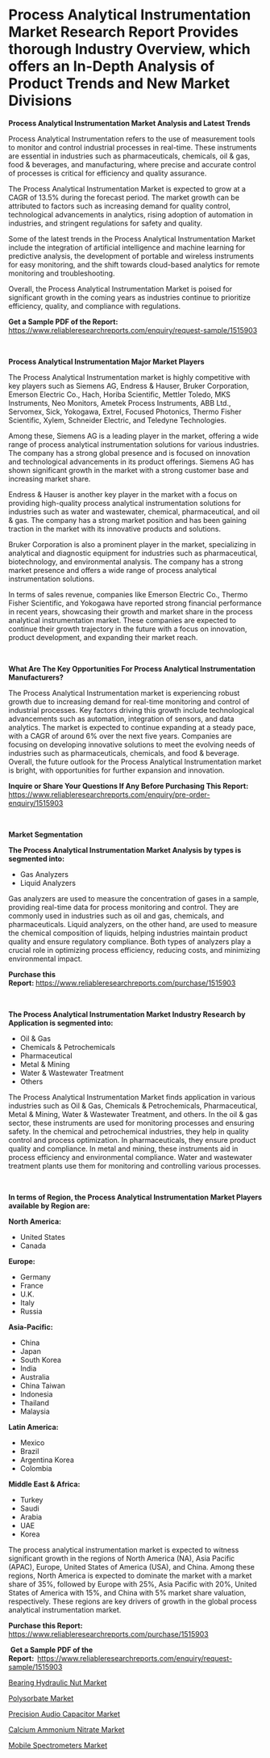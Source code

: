 <p><h1>Process Analytical Instrumentation Market Research Report Provides thorough Industry Overview, which offers an In-Depth Analysis of Product Trends and New Market Divisions</h1></p><p><strong>Process Analytical Instrumentation Market Analysis and Latest Trends</strong></p>
<p><p>Process Analytical Instrumentation refers to the use of measurement tools to monitor and control industrial processes in real-time. These instruments are essential in industries such as pharmaceuticals, chemicals, oil & gas, food & beverages, and manufacturing, where precise and accurate control of processes is critical for efficiency and quality assurance.</p><p>The Process Analytical Instrumentation Market is expected to grow at a CAGR of 13.5% during the forecast period. The market growth can be attributed to factors such as increasing demand for quality control, technological advancements in analytics, rising adoption of automation in industries, and stringent regulations for safety and quality.</p><p>Some of the latest trends in the Process Analytical Instrumentation Market include the integration of artificial intelligence and machine learning for predictive analysis, the development of portable and wireless instruments for easy monitoring, and the shift towards cloud-based analytics for remote monitoring and troubleshooting.</p><p>Overall, the Process Analytical Instrumentation Market is poised for significant growth in the coming years as industries continue to prioritize efficiency, quality, and compliance with regulations.</p></p>
<p><strong>Get a Sample PDF of the Report:&nbsp;</strong> <a href="https://www.reliableresearchreports.com/enquiry/request-sample/1515903">https://www.reliableresearchreports.com/enquiry/request-sample/1515903</a></p>
<p>&nbsp;</p>
<p><strong>Process Analytical Instrumentation Major Market Players</strong></p>
<p><p>The Process Analytical Instrumentation market is highly competitive with key players such as Siemens AG, Endress & Hauser, Bruker Corporation, Emerson Electric Co., Hach, Horiba Scientific, Mettler Toledo, MKS Instruments, Neo Monitors, Ametek Process Instruments, ABB Ltd., Servomex, Sick, Yokogawa, Extrel, Focused Photonics, Thermo Fisher Scientific, Xylem, Schneider Electric, and Teledyne Technologies.</p><p>Among these, Siemens AG is a leading player in the market, offering a wide range of process analytical instrumentation solutions for various industries. The company has a strong global presence and is focused on innovation and technological advancements in its product offerings. Siemens AG has shown significant growth in the market with a strong customer base and increasing market share.</p><p>Endress & Hauser is another key player in the market with a focus on providing high-quality process analytical instrumentation solutions for industries such as water and wastewater, chemical, pharmaceutical, and oil & gas. The company has a strong market position and has been gaining traction in the market with its innovative products and solutions.</p><p>Bruker Corporation is also a prominent player in the market, specializing in analytical and diagnostic equipment for industries such as pharmaceutical, biotechnology, and environmental analysis. The company has a strong market presence and offers a wide range of process analytical instrumentation solutions.</p><p>In terms of sales revenue, companies like Emerson Electric Co., Thermo Fisher Scientific, and Yokogawa have reported strong financial performance in recent years, showcasing their growth and market share in the process analytical instrumentation market. These companies are expected to continue their growth trajectory in the future with a focus on innovation, product development, and expanding their market reach.</p></p>
<p>&nbsp;</p>
<p><strong>What Are The Key Opportunities For Process Analytical Instrumentation Manufacturers?</strong></p>
<p><p>The Process Analytical Instrumentation market is experiencing robust growth due to increasing demand for real-time monitoring and control of industrial processes. Key factors driving this growth include technological advancements such as automation, integration of sensors, and data analytics. The market is expected to continue expanding at a steady pace, with a CAGR of around 6% over the next five years. Companies are focusing on developing innovative solutions to meet the evolving needs of industries such as pharmaceuticals, chemicals, and food & beverage. Overall, the future outlook for the Process Analytical Instrumentation market is bright, with opportunities for further expansion and innovation.</p></p>
<p><strong>Inquire or Share Your Questions If Any Before Purchasing This Report:</strong> <a href="https://www.reliableresearchreports.com/enquiry/pre-order-enquiry/1515903">https://www.reliableresearchreports.com/enquiry/pre-order-enquiry/1515903</a></p>
<p>&nbsp;</p>
<p><strong>Market Segmentation</strong></p>
<p><strong>The Process Analytical Instrumentation Market Analysis by types is segmented into:</strong></p>
<p><ul><li>Gas Analyzers</li><li>Liquid Analyzers</li></ul></p>
<p><p>Gas analyzers are used to measure the concentration of gases in a sample, providing real-time data for process monitoring and control. They are commonly used in industries such as oil and gas, chemicals, and pharmaceuticals. Liquid analyzers, on the other hand, are used to measure the chemical composition of liquids, helping industries maintain product quality and ensure regulatory compliance. Both types of analyzers play a crucial role in optimizing process efficiency, reducing costs, and minimizing environmental impact.</p></p>
<p><strong>Purchase this Report:&nbsp;</strong><a href="https://www.reliableresearchreports.com/purchase/1515903">https://www.reliableresearchreports.com/purchase/1515903</a></p>
<p>&nbsp;</p>
<p><strong>The Process Analytical Instrumentation Market Industry Research by Application is segmented into:</strong></p>
<p><ul><li>Oil & Gas</li><li>Chemicals & Petrochemicals</li><li>Pharmaceutical</li><li>Metal & Mining</li><li>Water & Wastewater Treatment</li><li>Others</li></ul></p>
<p><p>The Process Analytical Instrumentation Market finds application in various industries such as Oil & Gas, Chemicals & Petrochemicals, Pharmaceutical, Metal & Mining, Water & Wastewater Treatment, and others. In the oil & gas sector, these instruments are used for monitoring processes and ensuring safety. In the chemical and petrochemical industries, they help in quality control and process optimization. In pharmaceuticals, they ensure product quality and compliance. In metal and mining, these instruments aid in process efficiency and environmental compliance. Water and wastewater treatment plants use them for monitoring and controlling various processes.</p></p>
<p>&nbsp;</p>
<p><strong>In terms of Region, the Process Analytical Instrumentation Market Players available by Region are:</strong></p>
<p>
    <p> <strong> North America: </strong>
        <ul>
            <li>United States</li>
            <li>Canada</li>
        </ul>
        </p> 
    <p> <strong> Europe: </strong>
        <ul>
            <li>Germany</li>
            <li>France</li>
            <li>U.K.</li>
            <li>Italy</li>
            <li>Russia</li>
        </ul>
        </p> 
    <p> <strong> Asia-Pacific: </strong>
        <ul>
            <li>China</li>
            <li>Japan</li>
            <li>South Korea</li>
            <li>India</li>
            <li>Australia</li>
            <li>China Taiwan</li>
            <li>Indonesia</li>
            <li>Thailand</li>
            <li>Malaysia</li>
        </ul>
        </p> 
    <p> <strong> Latin America: </strong>
        <ul>
            <li>Mexico</li>
            <li>Brazil</li>
            <li>Argentina Korea</li>
            <li>Colombia</li>
        </ul>
        </p> 
    <p> <strong> Middle East & Africa: </strong>
        <ul>
            <li>Turkey</li>
            <li>Saudi</li>
            <li>Arabia</li>
            <li>UAE</li>
            <li>Korea</li>
        </ul>
    </p>
    </p>
<p><p>The process analytical instrumentation market is expected to witness significant growth in the regions of North America (NA), Asia Pacific (APAC), Europe, United States of America (USA), and China. Among these regions, North America is expected to dominate the market with a market share of 35%, followed by Europe with 25%, Asia Pacific with 20%, United States of America with 15%, and China with 5% market share valuation, respectively. These regions are key drivers of growth in the global process analytical instrumentation market.</p></p>
<p><strong>Purchase this Report: </strong><a href="https://www.reliableresearchreports.com/purchase/1515903">https://www.reliableresearchreports.com/purchase/1515903</a></p>
<p>&nbsp;<strong>Get a Sample PDF of the Report:&nbsp;&nbsp;</strong><a href="https://www.reliableresearchreports.com/enquiry/request-sample/1515903">https://www.reliableresearchreports.com/enquiry/request-sample/1515903</a></p>
<p><strong></strong></p>
<p><p><a href="https://noble-drawer-34c.notion.site/Bearing-Hydraulic-Nut-Market-Research-Report-The-Key-To-Successful-Business-Strategy-Forecasted-for-83c8bdb140f24cbfac6045738ecf4251">Bearing Hydraulic Nut Market</a></p><p><a href="https://view.publitas.com/reportprime-1/polysorbate-market-with-the-goal-of-estimating-the-market-size-and-future-growth-potential-of-various-market-segments-based-on-component-applications-end-user-and-region/">Polysorbate Market</a></p><p><a href="https://iodized-pantydraco-05c.notion.site/Precision-Audio-Capacitor-Market-Research-Report-Unlocks-Analysis-on-the-Market-Financial-Status-Ma-12aa3c696b3f40479a13b8866b93edc2">Precision Audio Capacitor Market</a></p><p><a href="https://view.publitas.com/reportprime-1/calcium-ammonium-nitrate-market-offers-provide-insightful-data-for-the-time-period-from-2024-to-2031-and-also-provide-analysis-based-on-application-type-and-region/">Calcium Ammonium Nitrate Market</a></p><p><a href="https://three-jumbo-f6d.notion.site/Mobile-Spectrometers-Market-Analysis-Examines-its-Scope-on-Growth-Opportunities-and-Forecasted-Tren-660d0212644c4cb68fa955757859b39c">Mobile Spectrometers Market</a></p></p>